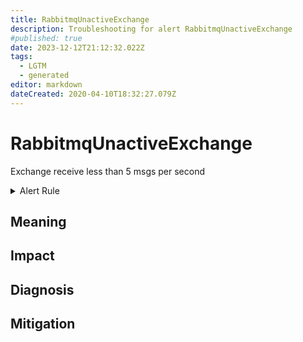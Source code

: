 ```yaml
---
title: RabbitmqUnactiveExchange
description: Troubleshooting for alert RabbitmqUnactiveExchange
#published: true
date: 2023-12-12T21:12:32.022Z
tags: 
  - LGTM
  - generated
editor: markdown
dateCreated: 2020-04-10T18:32:27.079Z
---
```


# RabbitmqUnactiveExchange

Exchange receive less than 5 msgs per second

<details>
  <summary>Alert Rule</summary>

{{% rule "rabbitmq/kbudde-rabbitmq-exporter.yml" "RabbitmqUnactiveExchange" %}}

{{% comment %}}

```yaml
alert: RabbitmqUnactiveExchange
expr: rate(rabbitmq_exchange_messages_published_in_total{exchange="my-exchange"}[1m]) < 5
for: 2m
labels:
    severity: warning
annotations:
    summary: RabbitMQ unactive exchange (instance {{ $labels.instance }})
    description: |-
        Exchange receive less than 5 msgs per second
          VALUE = {{ $value }}
          LABELS = {{ $labels }}
    runbook: https://github.com/srerun/prometheus-alerts/blob/main/content/runbooks/kbudde-rabbitmq-exporter/RabbitmqUnactiveExchange.md

```

{{% /comment %}}

</details>


## Meaning
[//]: # "Short paragraph that explains what the alert means"


## Impact
[//]: # "What could / will happen if the alert is not addressed"



## Diagnosis
[//]: # "Steps to take to identify the cause of the problem"



## Mitigation
[//]: # "The steps necessary to resolve the alert"
